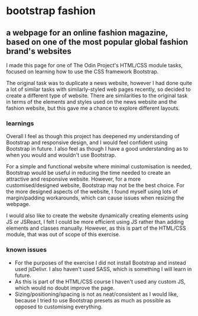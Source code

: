 # bootstrap fashion
## a webpage for an online fashion magazine, based on one of the most popular global fashion brand's websites

I made this page for one of The Odin Project's HTML/CSS module tasks, focused on learning how to use the CSS framework Bootstrap.

The original task was to duplicate a news website, however I had done quite a lot of similar tasks with similarly-styled web pages recently, so decided to create a different type of website. There are similarities to the original task in terms of the elements and styles used on the news website and the fashion website, but this gave me a chance to explore different layouts.

### learnings

Overall I feel as though this project has deepened my understanding of Bootstrap and responsive design, and I would feel confident using Bootstrap in future. I also feel as though I have a good understanding as to when you would and wouldn't use Bootstrap.

For a simple and functional website where minimal customisation is needed, Bootstrap would be useful in reducing the time needed to create an attractive and responsive website. However, for a more customised/designed website, Bootstrap may not be the best choice. For the more designed aspects of the website, I found myself using lots of margin/padding workarounds, which can cause issues when resizing the webpage.

I would also like to create the website dynamically creating elements using JS or JSReact, I felt I could be more efficient using JS rather than adding elements and classes manually. However, as this is part of the HTML/CSS module, that was out of scope of this exercise.

### known issues

- For the purposes of the exercise I did not install Bootstrap and instead used jsDelivr. I also haven't used SASS, which is something I will learn in future.
- As this is part of the HTML/CSS course I haven't used any custom JS, which would no doubt improve the page.
- Sizing/positioning/spacing is not as neat/consistent as I would like, because I tried to use Bootstrap presets as much as possible as opposed to customising everything.